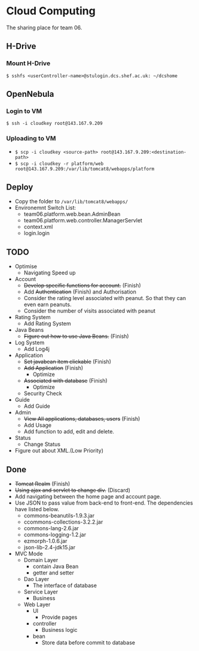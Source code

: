 # Cloud Computing
The sharing place for team 06.

## H-Drive
### Mount H-Drive
`$ sshfs <userController-name>@stulogin.dcs.shef.ac.uk: ~/dcshome`

## OpenNebula
### Login to VM
`$ ssh -i cloudkey root@143.167.9.209`
### Uploading to VM
- `$ scp -i cloudkey <source-path> root@143.167.9.209:<destination-path>`
- `$ scp -i cloudkey -r platform/web root@143.167.9.209:/var/lib/tomcat8/webapps/platform`

## Deploy
- Copy the folder to `/var/lib/tomcat8/webapps/`
- Environemnt Switch List:
    - team06.platform.web.bean.AdminBean
    - team06.platform.web.controller.ManagerServlet
    - context.xml
    - login.login

## TODO
- Optimise 
    - Navigating Speed up
- Account
    - ~~Develop specific functions for account.~~ (Finish)
    - Add ~~Authentication~~ (Finish) and Authorisation
    - Consider the rating level associated with peanut. So that they can even earn peanuts.
    - Consider the number of visits associated with peanut
- Rating System
    - Add Rating System
- Java Beans
    - ~~Figure out how to use Java Beans.~~ (Finish)
- Log System
    - Add Log4j
- Application
    - ~~Set javabean item clickable~~ (Finish)
    - ~~Add Application~~ (Finish)
        - Optimize
    - ~~Associated with database~~ (Finish)
        - Optimize
    - Security Check
- Guide
    - Add Guide
- Admin
    - ~~View All applications, databases, users~~ (Finish)
    - Add Usage
    - Add function to add, edit and delete.
- Status
    - Change Status
- Figure out about XML.(Low Priority)

## Done
- ~~Tomcat Realm~~ (Finish)
- ~~Using ajax and servlet to change div.~~ (Discard)
- Add navigating between the home page and account page.
- Use JSON to pass value from back-end to front-end. The dependencies have listed below.
    - commons-beanutils-1.9.3.jar
    - ccommons-collections-3.2.2.jar
    - commons-lang-2.6.jar
    - commons-logging-1.2.jar
    - ezmorph-1.0.6.jar
    - json-lib-2.4-jdk15.jar
- MVC Mode
    - Domain Layer
        - contain Java Bean
        - getter and setter
    - Dao Layer
        - The interface of database
    - Service Layer
        - Business
    - Web Layer
        - UI
            - Provide pages
        - controller
            - Business logic
        - bean
            - Store data before commit to database